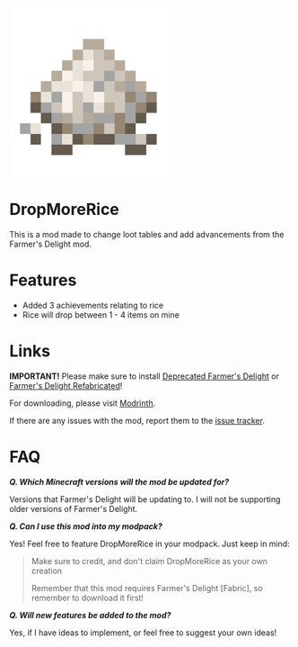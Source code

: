 <img src="resources/icon.png" alt="Rice" width="300" height="300">

# DropMoreRice
This is a mod made to change loot tables and add advancements from the Farmer's Delight mod.

# Features
* Added 3 achievements relating to rice
* Rice will drop between 1 - 4 items on mine

# Links
**IMPORTANT!** Please make sure to install [Deprecated Farmer's Delight](https://modrinth.com/mod/farmers-delight-fabric) or [Farmer's Delight Refabricated](https://modrinth.com/mod/farmers-delight-refabricated)!

For downloading, please visit [Modrinth](https://modrinth.com/mod/dropmorerice).

If there are any issues with the mod, report them to the [issue tracker](https://github.com/keishispl/dropmorerice/issues).

# FAQ

***Q. Which Minecraft versions will the mod be updated for?***

Versions that Farmer's Delight will be updating to. I will not be supporting older versions of Farmer's Delight.

***Q. Can I use this mod into my modpack?***

Yes! Feel free to feature DropMoreRice in your modpack. Just keep in mind:

>Make sure to credit, and don't claim DropMoreRice as your own creation
> 
>Remember that this mod requires Farmer's Delight [Fabric], so remember to download it first!

***Q. Will new features be added to the mod?***

Yes, if I have ideas to implement, or feel free to suggest your own ideas!